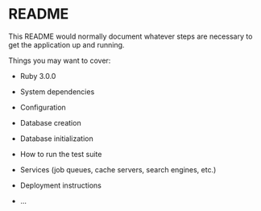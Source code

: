 # README

This README would normally document whatever steps are necessary to get the
application up and running.

Things you may want to cover:

* Ruby 3.0.0

* System dependencies

* Configuration

* Database creation

* Database initialization

* How to run the test suite

* Services (job queues, cache servers, search engines, etc.)

* Deployment instructions

* ...
